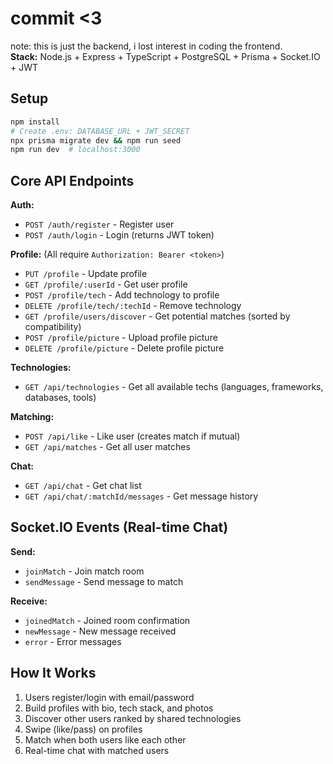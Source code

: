 ﻿# commit <3

note: this is just the backend, i lost interest in coding the frontend. <br />
**Stack:** Node.js + Express + TypeScript + PostgreSQL + Prisma + Socket.IO + JWT

## Setup

```bash
npm install
# Create .env: DATABASE_URL + JWT_SECRET
npx prisma migrate dev && npm run seed
npm run dev  # localhost:3000
```

## Core API Endpoints

**Auth:**

- `POST /auth/register` - Register user
- `POST /auth/login` - Login (returns JWT token)

**Profile:** (All require `Authorization: Bearer <token>`)

- `PUT /profile` - Update profile
- `GET /profile/:userId` - Get user profile
- `POST /profile/tech` - Add technology to profile
- `DELETE /profile/tech/:techId` - Remove technology
- `GET /profile/users/discover` - Get potential matches (sorted by compatibility)
- `POST /profile/picture` - Upload profile picture
- `DELETE /profile/picture` - Delete profile picture

**Technologies:**

- `GET /api/technologies` - Get all available techs (languages, frameworks, databases, tools)

**Matching:**

- `POST /api/like` - Like user (creates match if mutual)
- `GET /api/matches` - Get all user matches

**Chat:**

- `GET /api/chat` - Get chat list
- `GET /api/chat/:matchId/messages` - Get message history

## Socket.IO Events (Real-time Chat)

**Send:**

- `joinMatch` - Join match room
- `sendMessage` - Send message to match

**Receive:**

- `joinedMatch` - Joined room confirmation
- `newMessage` - New message received
- `error` - Error messages

## How It Works

1. Users register/login with email/password
2. Build profiles with bio, tech stack, and photos
3. Discover other users ranked by shared technologies
4. Swipe (like/pass) on profiles
5. Match when both users like each other
6. Real-time chat with matched users

